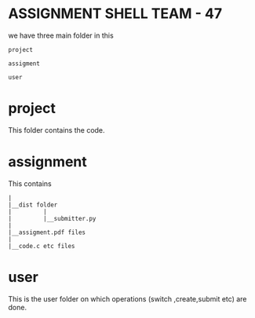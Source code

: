 # ASSIGNMENT SHELL TEAM - 47

we have three main folder in this

```
project

assigment

user

```
# project

This folder contains the code.

# assignment

 This contains 
 
 ```
 |
 |__dist folder 
 |         | 
 |         |__submitter.py
 |
 |__assigment.pdf files
 |
 |__code.c etc files
 
```
# user

This is the user folder on which operations (switch ,create,submit etc) are done.
